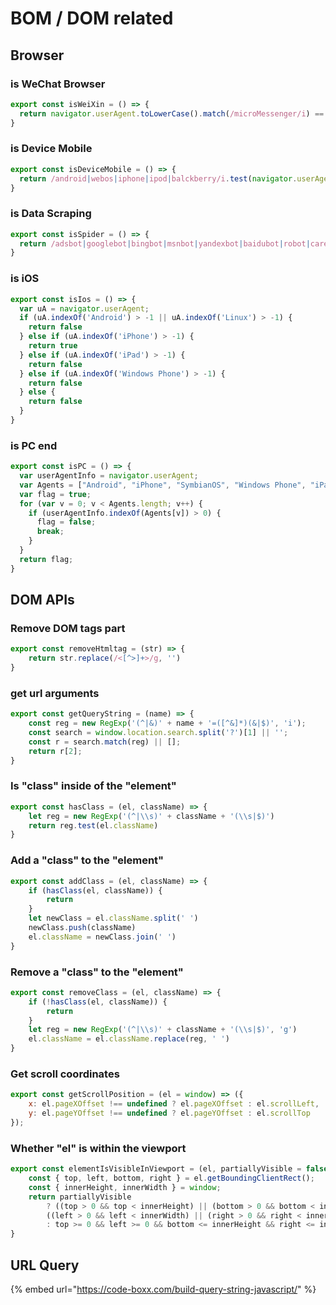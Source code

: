 # BOM / DOM related

## Browser

### is WeChat Browser

```javascript
export const isWeiXin = () => {
  return navigator.userAgent.toLowerCase().match(/microMessenger/i) == 'micromessenger'
}
```

### is Device Mobile

```javascript
export const isDeviceMobile = () => {
  return /android|webos|iphone|ipod|balckberry/i.test(navigator.userAgent.toLowerCase());
}
```

### is Data Scraping

```javascript
export const isSpider = () => {
  return /adsbot|googlebot|bingbot|msnbot|yandexbot|baidubot|robot|careerbot|seznambot|bot|baiduspider|jikespider|symantecspider|scannerlwebcrawler|crawler|360spider|sosospider|sogou web sprider|sogou orion spider/.test(navigator.userAgent.toLowerCase());
}
```

### is iOS

```javascript
export const isIos = () => {
  var uA = navigator.userAgent;
  if (uA.indexOf('Android') > -1 || uA.indexOf('Linux') > -1) {
    return false
  } else if (uA.indexOf('iPhone') > -1) {
    return true
  } else if (uA.indexOf('iPad') > -1) {
    return false
  } else if (uA.indexOf('Windows Phone') > -1) {
    return false
  } else {
    return false
  }
}
```

### is PC end

```javascript
export const isPC = () => {
  var userAgentInfo = navigator.userAgent;
  var Agents = ["Android", "iPhone", "SymbianOS", "Windows Phone", "iPad", "iPod"];
  var flag = true;
  for (var v = 0; v < Agents.length; v++) {
    if (userAgentInfo.indexOf(Agents[v]) > 0) {
      flag = false;
      break;
    }
  }
  return flag;
}
```

## DOM APIs

### Remove DOM tags part

```javascript
export const removeHtmltag = (str) => {
    return str.replace(/<[^>]+>/g, '')
}
```

### get url arguments

```javascript
export const getQueryString = (name) => {
    const reg = new RegExp('(^|&)' + name + '=([^&]*)(&|$)', 'i');
    const search = window.location.search.split('?')[1] || '';
    const r = search.match(reg) || [];
    return r[2];
}
```

### Is "class" inside of the "element"

```javascript
export const hasClass = (el, className) => {
    let reg = new RegExp('(^|\\s)' + className + '(\\s|$)')
    return reg.test(el.className)
}
```

### Add a "class" to the "element"

```javascript
export const addClass = (el, className) => {
    if (hasClass(el, className)) {
        return
    }
    let newClass = el.className.split(' ')
    newClass.push(className)
    el.className = newClass.join(' ')
}
```

### Remove a "class" to the "element"

```javascript
export const removeClass = (el, className) => {
    if (!hasClass(el, className)) {
        return
    }
    let reg = new RegExp('(^|\\s)' + className + '(\\s|$)', 'g')
    el.className = el.className.replace(reg, ' ')
}
```

### Get scroll coordinates

```javascript
export const getScrollPosition = (el = window) => ({
    x: el.pageXOffset !== undefined ? el.pageXOffset : el.scrollLeft,
    y: el.pageYOffset !== undefined ? el.pageYOffset : el.scrollTop
});
```

### Whether "el" is within the viewport

```javascript
export const elementIsVisibleInViewport = (el, partiallyVisible = false) => {
    const { top, left, bottom, right } = el.getBoundingClientRect();
    const { innerHeight, innerWidth } = window;
    return partiallyVisible
        ? ((top > 0 && top < innerHeight) || (bottom > 0 && bottom < innerHeight)) &&
        ((left > 0 && left < innerWidth) || (right > 0 && right < innerWidth))
        : top >= 0 && left >= 0 && bottom <= innerHeight && right <= innerWidth;
}
```

## URL Query

{% embed url="https://code-boxx.com/build-query-string-javascript/" %}
